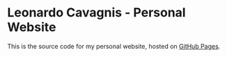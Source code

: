 # Leonardo Cavagnis - Personal Website

This is the source code for my personal website, hosted on [GitHub Pages](https://leonardocavagnis.github.io/).  

